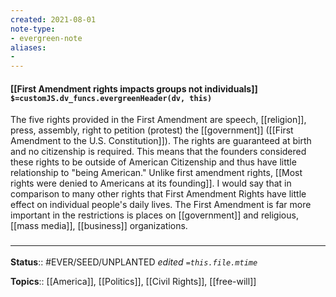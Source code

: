 ```yaml
---
created: 2021-08-01
note-type: 
- evergreen-note
aliases:
- 
---
```


#### [[First Amendment rights impacts groups not individuals]] `$=customJS.dv_funcs.evergreenHeader(dv, this)`

The five rights provided in the First Amendment are speech, [[religion]], press, assembly, right to petition  (protest) the [[government]] ([[First Amendment to the U.S. Constitution]]). The rights are guaranteed at birth and no citizenship is required. This means that the founders considered these rights to be outside of American Citizenship and thus have little relationship to "being American." Unlike first amendment rights, [[Most rights were denied to Americans at its founding]]. I would say that in comparison to many other rights that First Amendment Rights have little effect on individual people's daily lives. The First Amendment is far more important in the restrictions is places on [[government]] and religious, [[mass media]], [[business]] organizations.

### <hr class="footnote"/>

**Status**:: #EVER/SEED/UNPLANTED 
*edited `=this.file.mtime`*

**Topics**:: [[America]], [[Politics]], [[Civil Rights]], [[free-will]]

